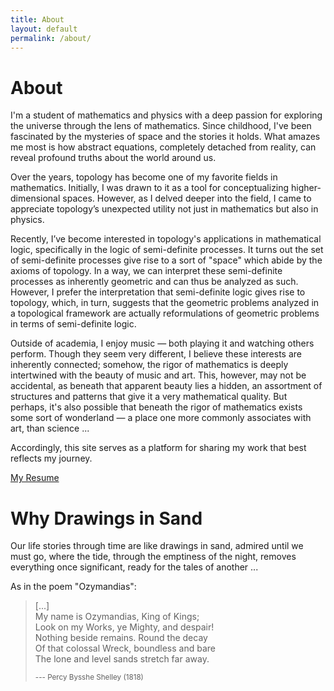 ```yaml
---
title: About
layout: default
permalink: /about/
---
```


# About

I'm a student of mathematics and physics with a deep passion for exploring the universe through the lens of mathematics. Since childhood, I've been fascinated by the mysteries of space and the stories it holds. What amazes me most is how abstract equations, completely detached from reality, can reveal profound truths about the world around us.

Over the years, topology has become one of my favorite fields in mathematics.
Initially, I was drawn to it as a tool for conceptualizing higher-dimensional spaces.
However, as I delved deeper into the field, I came to appreciate topology’s unexpected utility not just in mathematics but also in physics.

Recently, I’ve become interested in topology's applications in mathematical logic, specifically in the logic of semi-definite processes.
It turns out the set of semi-definite processes give rise to a sort of "space" which abide by the axioms of topology.
In a way, we can interpret these semi-definite processes as inherently geometric and can thus be analyzed as such.
However, I prefer the interpretation that semi-definite logic gives rise to topology, which, in turn, suggests that the geometric problems analyzed in a topological framework are actually reformulations of geometric problems in terms of semi-definite logic.

<!---
So on this topic of changing the world, in the fall of 2024, I had the wonderful opportunity of participating in a project that aimed to uncover the theoretical capabilities of quantum computing.
Whilst the first viable quantum computer is still possibly decades in the future, as humans, we can't help but be curious about its potential to transform the future.
This opportunity provided me with a great window into this field, that sat quite foreign to me, and an insight into what is to come in the future. -->

Outside of academia, I enjoy music — both playing it and watching others perform.
Though they seem very different, I believe these interests are inherently connected; somehow, the rigor of mathematics is deeply intertwined with the beauty of music and art.
This, however, may not be accidental, as beneath that apparent beauty lies a hidden, an assortment of structures and patterns that give it a very mathematical quality.
But perhaps, it's also possible that beneath the rigor of mathematics exists some sort of wonderland — a place one more commonly associates with art, than science ...

Accordingly, this site serves as a platform for sharing my work that best reflects my journey.

[My Resume]({{site.baseurl}}/assets/Resume.pdf)

# Why Drawings in Sand

Our life stories through time are like drawings in sand, 
admired until we must go, where the tide, through the emptiness of the night,
removes everything once significant, ready for the tales of another ...

As in the poem "Ozymandias":

>[...]\
>My name is Ozymandias, King of Kings;\
>Look on my Works, ye Mighty, and despair!\
>Nothing beside remains. Round the decay\
>Of that colossal Wreck, boundless and bare\
>The lone and level sands stretch far away.
>
><small>--- Percy Bysshe Shelley (1818)</small>

